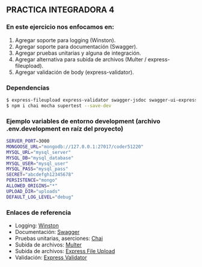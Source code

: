 ## PRACTICA INTEGRADORA 4

### En este ejercicio nos enfocamos en:

1. Agregar soporte para logging (Winston).
2. Agregar soporte para documentación (Swagger).
3. Agregar pruebas unitarias y alguna de integración.
4. Agregar alternativa para subida de archivos (Multer / express-fileupload).
5. Agregar validación de body (express-validator).


### Dependencias
```bash
$ express-fileupload express-validator swagger-jsdoc swagger-ui-express winston
$ npm i chai mocha supertest --save-dev
```


### Ejemplo variables de entorno development (archivo .env.development en raíz del proyecto)
```bash
SERVER_PORT=3000
MONGOOSE_URL="mongodb://127.0.0.1:27017/coder51220"
MYSQL_URL="mysql_server"
MYSQL_DB="mysql_database"
MYSQL_USER="mysql_user"
MYSQL_PASS="mysql_pass"
SECRET="abcdefgh12345678"
PERSISTENCE="mongo"
ALLOWED_ORIGINS="*"
UPLOAD_DIR="uploads"
DEFAULT_LOG_LEVEL="debug"
```


### Enlaces de referencia
- Logging: [Winston](https://github.com/winstonjs/winston)
- Documentación: [Swagger](https://swagger.io/docs/)
- Pruebas unitarias, aserciones: [Chai](https://www.chaijs.com/api/bdd/)
- Subida de archivos: [Multer](https://www.npmjs.com/package/multer)
- Subida de archivos: [Express File Upload](https://www.npmjs.com/package/express-fileupload)
- Validación: [Express Validator](https://www.npmjs.com/package/express-validator)